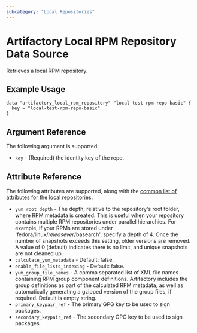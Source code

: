 ```yaml
---
subcategory: "Local Repositories"
---
```


# Artifactory Local RPM Repository Data Source

Retrieves a local RPM repository.

## Example Usage

```hcl
data "artifactory_local_rpm_repository" "local-test-rpm-repo-basic" {
  key = "local-test-rpm-repo-basic"
}
```

## Argument Reference

The following argument is supported:

* `key` - (Required) the identity key of the repo.

## Attribute Reference

The following attributes are supported, along with the [common list of attributes for the local repositories](local.md):

* `yum_root_depth` - The depth, relative to the repository's root folder, where RPM metadata is created. This
  is useful when your repository contains multiple RPM repositories under parallel hierarchies. For example, if your
  RPMs are stored under 'fedora/linux/$releasever/$basearch', specify a depth of 4. Once the number of snapshots exceeds
  this setting, older versions are removed. A value of 0 (default) indicates there is no limit, and unique snapshots are
  not cleaned up.
* `calculate_yum_metadata` - Default: false.
* `enable_file_lists_indexing` - Default: false.
* `yum_group_file_names` - A comma separated list of XML file names containing RPM group component
  definitions. Artifactory includes the group definitions as part of the calculated RPM metadata, as well as
  automatically generating a gzipped version of the group files, if required. Default is empty string.
* `primary_keypair_ref` - The primary GPG key to be used to sign packages.
* `secondary_keypair_ref` - The secondary GPG key to be used to sign packages.
